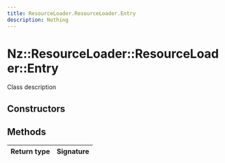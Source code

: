 ```yaml
---
title: ResourceLoader.ResourceLoader.Entry
description: Nothing
---
```


# Nz::ResourceLoader::ResourceLoader::Entry

Class description

## Constructors


## Methods

| Return type | Signature |
| ----------- | --------- |
